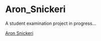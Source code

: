 ﻿# Aron_Snickeri

A student examination project in progress...  

[Aron Snickeri](https://aronsnickeri.se)
